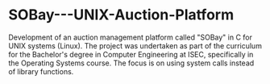 # SOBay---UNIX-Auction-Platform
Development of an auction management platform called "SOBay" in C for UNIX systems (Linux). The project was undertaken as part of the curriculum for the Bachelor's degree in Computer Engineering at ISEC, specifically in the Operating Systems course. The focus is on using system calls instead of library functions.
